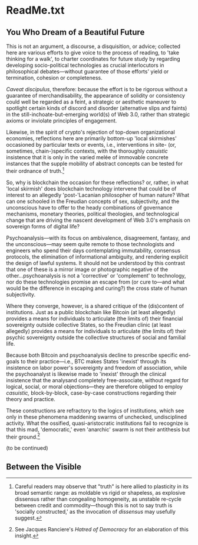 # ReadMe.txt
## You Who Dream of a Beautiful Future

This is not an argument, a discourse, a disquisition, or advice; collected here are various efforts to give voice to the process of reading, to 'take thinking for a walk', to charter coordinates for future study by regarding developing socio-political technologies as crucial interlocutors in philosophical debates—without guarantee of those efforts' yield or termination, cohesion or completeness.

_Caveat discipulus_, therefore: because the effort is to be rigorous without a guarantee of merchandisability, the appearance of solidity or consistency could well be regarded as a feint, a strategic or aesthetic maneuver to spotlight certain kinds of discord and disorder (alternative slips and faints) in the still-inchoate-but-emerging world(s) of Web 3.0, rather than strategic axioms or inviolate principles of engagement.

Likewise, in the spirit of crypto's rejection of top-down organizational economies, reflections here are primarily bottom-up 'local skirmishes' occasioned by particular texts or events, i.e., interventions in site- (or, sometimes, chain-)specific contexts, with the thoroughly _casuistic_ insistence that it is only in the varied melée of immovable concrete instances that the supple mobility of abstract concepts can be tested for their ordnance of truth.[^1] 

[^1]: Careful readers may observe that "truth" is here allied to plasticity in its broad semantic range: as moldable vs rigid or shapeless, as explosive dissensus rather than congealing homogeneity, as unstable re-cycle between credit and commodity—though this is not to say truth is 'socially constructed,' as the invocation of _dissensus_ may usefully suggest.

So, why is blockchain the occasion for these reflections? or, rather, in what 'local skirmish' does blockchain technology intervene that could be of interest to an allegedly 'post-'Lacanian philosopher of human nature? What can one schooled in the Freudian concepts of sex, subjectivity, and the unconscious have to offer to the heady combinations of governance mechanisms, monetary theories, political theologies, and technological change that are driving the nascent development of Web 3.0's emphasis on sovereign forms of digital life?

Psychoanalysis—with its focus on ambivalence, disagreement, fantasy, and the unconscious—may seem quite remote to those technologists and engineers who spend their days contemplating immutability, consensus protocols, the elimination of informational ambiguity, and rendering explicit the design of lawful systems. It should not be understood by this contrast that one of these is a mirror image or photographic negative of the other...psychoanalysis is not a 'corrective' or 'complement' to technology, nor do these technologies promise an escape from (or cure to—and what would be the difference in escaping and curing?) the cross state of human subjectivity.

Where they converge, however, is a shared critique of the (dis)content of institutions. Just as a public blockchain like Bitcoin (at least allegedly) provides a means for individuals to articulate (the limits of) their financial sovereignty outside collective States, so the Freudian clinic (at least allegedly) provides a means for individuals to articulate (the limits of) their psychic sovereignty outside the collective structures of social and familial life. 

Because both Bitcoin and psychoanalysis decline to prescribe specific end-goals to their practice—i.e., BTC makes States 'inexist' through its insistence on labor power's sovereignty and freedom of association, while the psychoanalyst is likewise made to 'inexist' through the clinical insistence that the analysand completely free-associate, without regard for logical, social, or moral objections—they are therefore obliged to employ _casuistic,_ block-by-block, case-by-case constructions regarding their theory and practice. 

These constructions are refractory to the logics of institutions, which see only in these phenomena maddening swarms of unchecked, undisciplined activity. What the ossified, quasi-aristocratic institutions fail to recognize is that this mad, 'democratic,' even 'anarchic' swarm is not their antithesis but their ground.[^2] 

[^2]: See Jacques Ranciere's _Hatred of Democracy_ for an elaboration of this insight.

(to be continued)

## Between the Visible
